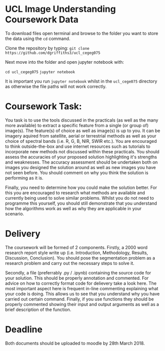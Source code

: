 # UCL Image Understanding Coursework Data

To download files open terminal and browse to the folder you want to store the data using the `cd` command.

Clone the repository by typing: `git clone https://github.com/dgriffiths3/ucl_cegeg075`

Next move into the folder and open jupyter notebook with: 

`cd ucl_cegeg075`
`jupyter notebook`

It is important you run `jupyter notebook` whilst in the `ucl_cege075` directory as otherwise the file paths will not work correctly.

# Coursework Task:

You task is to use the tools discussed in the practicals (as well as the many more available) to extract a specific feature from a single (or group of) image(s). The feature(s) of choice as well as image(s) is up to you. It can be imagery aquired from satellite, aerial or terrestrial methods as well as your choice of spectral bands (i.e. R, G, B, NIR, SWIR etc.). You are encouraged to think outside-the-box and use internet resources such as tutorials to incorporate new methods not discussed within these practicals.
You should assess the accuracies of your proposed solution highlighting it's strengths and weaknesses. The accuracy assessment should be undertaken both on images you designed the solution around as well as new images you have not seen before. You should comment on why you think the solution is performing as it is.

Finally, you need to determine how you could make the solution better. For this you are encouraged to research what methods are available and currently being used to solve similar problems. Whilst you do not need to programme this yourself, you should still demonstrate that you understand how the algorithms work as well as why they are applicable in your scenario.

# Delivery

The coursework will be formed of 2 components. Firstly, a 2000 word research report style write up (i.e. Introduction, Methodology, Results, Discussion, Conclusion). You should pose the segmentation problem as a research problem and carry out the necessary steps to solve it.

Secondly, a file (preferrably .py / .ipynb) containing the source code for your solution. This should be properly annotation and commented. For advice on how to correctly format code for delievery take a look here. The most important aspect here is frequent in-line commenting explaining what your code is doing. This allows us to see that you understand why you have carried out certain command. Finally, if you use functions they should be properly commented showing their input and output arguments as well as a brief description of the function.

# Deadline

Both documents should be uploaded to moodle by 28th March 2018.
